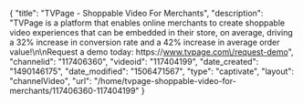 {
    "title": "TVPage - Shoppable Video For Merchants",
    "description": "TVPage is a platform that enables online merchants to create shoppable video experiences that can be embedded in their store, on average, driving a 32% increase in conversion rate and a 42% increase in average order value!\n\nRequest a demo today: https:\/\/www.tvpage.com\/request-demo",
    "channelid": "117406360",
    "videoid": "117404199",
    "date_created": "1490146175",
    "date_modified": "1506471567",
    "type": "captivate",
    "layout": "channelVideo",
    "url": "\/home\/tvpage-shoppable-video-for-merchants\/117406360-117404199"
}